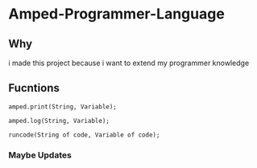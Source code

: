 # Amped-Programmer-Language

## Why

i made this project because i want to extend my programmer knowledge

## Fucntions
```
amped.print(String, Variable);

amped.log(String, Variable);

runcode(String of code, Variable of code);
```
### Maybe Updates
